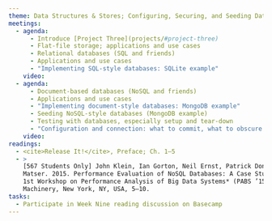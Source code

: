 ```yaml
---
theme: Data Structures & Stores; Configuring, Securing, and Seeding Databases
meetings:
  - agenda:
      - Introduce [Project Three](projects/#project-three)
      - Flat-file storage; applications and use cases
      - Relational databases (SQL and friends)
      - Applications and use cases
      - "Implementing SQL-style databases: SQLite example"
    video:
  - agenda:
      - Document-based databases (NoSQL and friends)
      - Applications and use cases
      - "Implementing document-style databases: MongoDB example"
      - Seeding NoSQL-style databases (MongoDB example)
      - Testing with databases, especially setup and tear-down
      - "Configuration and connection: what to commit, what to obscure (`ENV` variables)"
    video:
readings:
  - <cite>Release It!</cite>, Preface; Ch. 1–5
  - >
    [567 Students Only] John Klein, Ian Gorton, Neil Ernst, Patrick Donohoe, Kim Pham, and Chrisjan
    Matser. 2015. Performance Evaluation of NoSQL Databases: A Case Study. In *Proceedings of the
    1st Workshop on Performance Analysis of Big Data Systems* (PABS ’15). Association for Computing
    Machinery, New York, NY, USA, 5–10.
tasks:
  - Participate in Week Nine reading discussion on Basecamp
---
```

